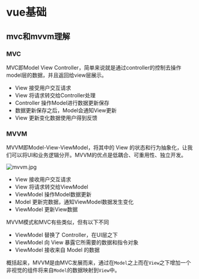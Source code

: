# vue基础

## mvc和mvvm理解

### MVC

MVC即Model View Controller，简单来说就是通过controller的控制去操作model层的数据，并且返回给view层展示。

- View 接受用户交互请求
- View 将请求转交给Controller处理
- Controller 操作Model进行数据更新保存
- 数据更新保存之后，Model会通知View更新
- View 更新变化数据使用户得到反馈

### MVVM

MVVM即Model-View-ViewModel，将其中的 View 的状态和行为抽象化，让我们可以将UI和业务逻辑分开。MVVM的优点是低耦合、可重用性、独立开发。



![mvvm.jpg](https://user-gold-cdn.xitu.io/2019/12/12/16ef8eed86dd3722?imageView2/0/w/1280/h/960/format/webp/ignore-error/1)



- View 接收用户交互请求
- View 将请求转交给ViewModel
- ViewModel 操作Model数据更新
- Model 更新完数据，通知ViewModel数据发生变化
- ViewModel 更新View数据

MVVM模式和MVC有些类似，但有以下不同

- ViewModel 替换了 Controller，在UI层之下
- ViewModel 向 View 暴露它所需要的数据和指令对象
- ViewModel 接收来自 Model 的数据

概括起来，MVVM是由MVC发展而来，通过在`Model`之上而在`View`之下增加一个非视觉的组件将来自`Model`的数据映射到`View`中。









